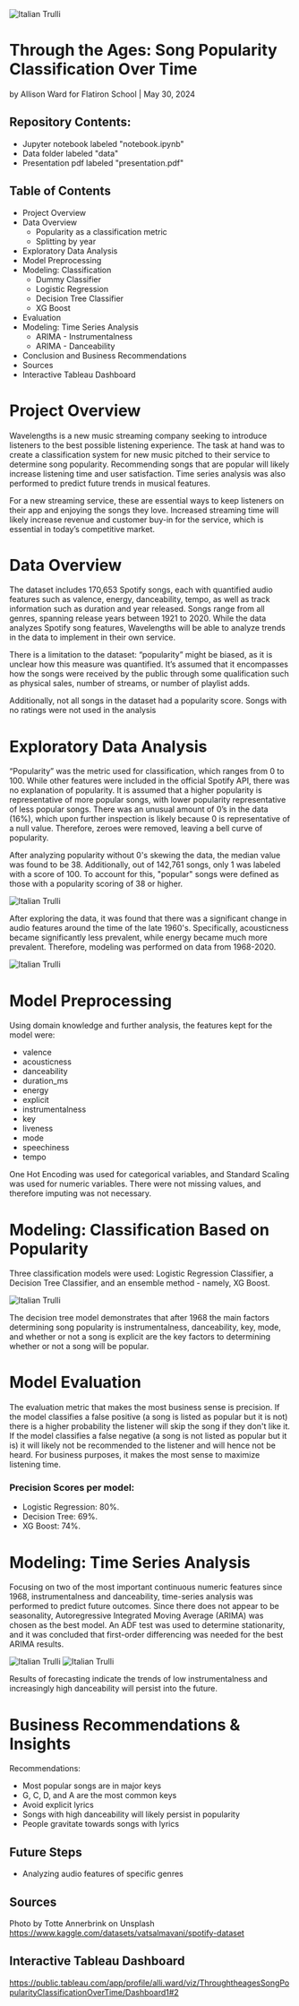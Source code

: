 <img src="images/totte-annerbrink-9wf56lZwOng-unsplash.jpg" alt="Italian Trulli">

# Through the Ages: Song Popularity Classification Over Time 

by Allison Ward for Flatiron School | May 30, 2024

## Repository Contents:
- Jupyter notebook labeled "notebook.ipynb"
- Data folder labeled "data"
- Presentation pdf labeled "presentation.pdf"

## Table of Contents
- Project Overview
- Data Overview
    - Popularity as a classification metric
    - Splitting by year
- Exploratory Data Analysis
- Model Preprocessing
- Modeling: Classification
    - Dummy Classifier
    - Logistic Regression
    - Decision Tree Classifier
    - XG Boost
- Evaluation
- Modeling: Time Series Analysis
    - ARIMA - Instrumentalness
    - ARIMA - Danceability
- Conclusion and Business Recommendations
- Sources
- Interactive Tableau Dashboard 

# Project Overview
Wavelengths is a new music streaming company seeking to introduce listeners to the best possible listening experience. The task at hand was to create a classification system for new music pitched to their service to determine song popularity. Recommending songs that are popular will likely increase listening time and user satisfaction. Time series analysis was also performed to predict future trends in musical features.

 For a new streaming service, these are essential ways to keep listeners on their app and enjoying the songs they love. Increased streaming time will likely increase revenue and customer buy-in for the service, which is essential in today’s competitive market. 

# Data Overview

The dataset includes 170,653 Spotify songs, each with quantified audio features such as valence, energy, danceability, tempo, as well as track information such as duration and year released. Songs range from all genres, spanning release years between 1921 to 2020. While the data analyzes Spotify song features, Wavelengths will be able to analyze trends in the data to implement in their own service. 

There is a limitation to the dataset: “popularity” might be biased, as it is unclear how this measure was quantified. It’s assumed that it encompasses how the songs were received by the public through some qualification such as physical sales, number of streams, or number of playlist adds. 

Additionally, not all songs in the dataset had a popularity score. Songs with no ratings were not used in the analysis
 

# Exploratory Data Analysis

“Popularity” was the metric used for classification, which ranges from 0 to 100. While other features were included in the official Spotify API, there was no explanation of popularity. It is assumed that a higher popularity is representative of more popular songs, with lower popularity representative of less popular songs. There was an unusual amount of 0’s in the data (16%), which upon further inspection is likely because 0 is representative of a null value. Therefore, zeroes were removed, leaving a bell curve of popularity. 

After analyzing popularity without 0's skewing the data, the median value was found to be 38. Additionally, out of 142,761 songs, only 1 was labeled with a score of 100. To account for this, "popular" songs were defined as those with a popularity scoring of 38 or higher. 

<img src="images/popularity.jpg" alt="Italian Trulli">

After exploring the data, it was found that there was a significant change in audio features around the time of the late 1960's. Specifically, acousticness became significantly less prevalent, while energy became much more prevalent. Therefore, modeling was performed on data from 1968-2020.

<img src="images/all_features_1921_2020.jpg" alt="Italian Trulli">

# Model Preprocessing
Using domain knowledge and further analysis, the features kept for the model were:
- valence
- acousticness
- danceability
- duration_ms
- energy
- explicit
- instrumentalness
- key
- liveness
- mode
- speechiness
- tempo  

One Hot Encoding was used for categorical variables, and Standard Scaling was used for numeric variables. There were not missing values, and therefore imputing was not necessary.


# Modeling: Classification Based on Popularity

Three classification models were used: Logistic Regression Classifier, a Decision Tree Classifier, and an ensemble method - namely, XG Boost. 

<img src="images/dt.jpg" alt="Italian Trulli">

The decision tree model demonstrates that after 1968 the main factors determining song popularity is instrumentalness, danceability, key, mode, and whether or not a song is explicit are the key factors to determining whether or not a song will be popular. 

# Model Evaluation

The evaluation metric that makes the most business sense is precision. If the model classifies a false positive (a song is listed as popular but it is not) there is a higher probability the listener will skip the song if they don't like it. If the model classifies a false negative (a song is not listed as popular but it is) it will likely not be recommended to the listener and will hence not be heard. For business purposes, it makes the most sense to maximize listening time.

### Precision Scores per model:
- Logistic Regression: 80%.
- Decision Tree: 69%.
- XG Boost: 74%.

# Modeling: Time Series Analysis

Focusing on two of the most important continuous numeric features since 1968, instrumentalness and danceability, time-series analysis was performed to predict future outcomes. Since there does not appear to be seasonality, Autoregressive Integrated Moving Average (ARIMA) was chosen as the best model. An ADF test was used to determine stationarity, and it was concluded that first-order differencing was needed for the best ARIMA results.

<img src="images/arima_instrum.jpg" alt="Italian Trulli">
<img src="images/arima_dance.jpg" alt="Italian Trulli">

Results of forecasting indicate the trends of low instrumentalness and increasingly high danceability will persist into the future. 

# Business Recommendations & Insights

Recommendations:
- Most popular songs are in major keys
- G, C, D, and A are the most common keys
- Avoid explicit lyrics
- Songs with high danceability will likely persist in popularity
- People gravitate towards songs with lyrics


## Future Steps
- Analyzing audio features of specific genres


## Sources
Photo by Totte Annerbrink on Unsplash
 https://www.kaggle.com/datasets/vatsalmavani/spotify-dataset

 ## Interactive Tableau Dashboard 
 https://public.tableau.com/app/profile/alli.ward/viz/ThroughtheagesSongPopularityClassificationOverTime/Dashboard1#2 
